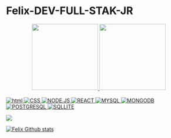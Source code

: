 # Felix-DEV-FULL-STAK-JR

<div align="center">
  <a href="https://github.com/rafaballerini">
  <img height="180em" src="https://github-readme-stats.vercel.app/api?username=Felix-ADS-TI&show_icons=true&theme=dracula&include_all_commits=true&count_private=true"/>
  <img height="180em" src="https://github-readme-stats.vercel.app/api/top-langs/?username=Felix-ADS-TI&layout=compact&langs_count=7&theme=dracula"/>
</div>
  
  
<div style="display: inline_block"><br>
<img aligin="center" alt="html" src="https://img.shields.io/badge/HTML-239120?style=for-the-badge&logo=html5&logoColor=white" />
<img aligin="center" alt="CSS" src="https://img.shields.io/badge/CSS-239120?&style=for-the-badge&logo=css3&logoColor=white" />
<img aligin="center" alt="NODE.JS" src="https://img.shields.io/badge/Node.js-43853D?style=for-the-badge&logo=node.js&logoColor=white" />
<img aligin="center" alt="REACT" src="https://img.shields.io/badge/React-20232A?style=for-the-badge&logo=react&logoColor=61DAFB" />
<img aligin="center" alt="MYSQL" src="https://img.shields.io/badge/MySQL-00000F?style=for-the-badge&logo=mysql&logoColor=white" />
<img aligin="center" alt="MONGODB" src="https://img.shields.io/badge/MongoDB-4EA94B?style=for-the-badge&logo=mongodb&logoColor=white" />
<Img aligin="center" alt="POSTGRESQL" src= "https://img.shields.io/badge/PostgreSQL-316192?style=for-the-badge&logo=postgresql&logoColor=white" />
<img aligin="center" alt="SQLLITE" src= "https://img.shields.io/badge/SQLite-07405E?style=for-the-badge&logo=sqlite&logoColor=white" />

   <a href="linkedin.com/in/valdir-felix-66b18ab5" target="_blank"><img src="https://img.shields.io/badge/-LinkedIn-%230077B5?style=for-the-badge&logo=linkedin&logoColor=white" target="_blank"></a>
</div>
  
 [![Felix Github stats](https://github-readme-stats.vercel.app/api/top-langs/?username=anuraghazra&layout=compact)](https://github.com/anuraghazra/github-readme-stats)
  

  
  
